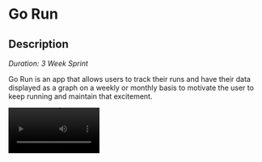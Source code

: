 # Go Run

## Description
_Duration: 3 Week Sprint_

Go Run is an app that allows users to track their runs and have their data displayed as a graph on a weekly or monthly basis to motivate the user to keep running and maintain that excitement. 

<video src='/media/go-run demo 1.mov' width=180>

## Prerequisites

Before you get started, make sure you have the following software installed on your computer:

- [Node.js](https://nodejs.org/en/)
- [PostrgeSQL](https://www.postgresql.org/)
- [Nodemon](https://nodemon.io/)

## Create database and table
Create a new database called go_run_app<br>
SQL table setup can be found in the database.sql file.

## Installation Instructions
- Run npm install
- Start postgres
- Run npm run server
- Run npm run client
- Navigate to localhost:3000 in your browser

## Usage
1. Register with username and password
2. Home screen shows activity within the past week, displaying the name, date, distance, and duration of the run.
3. The top-left corner displays a raceday countdown and the top-right corner displays the current weather conditions.
4. Add a run by clicking the '+' icon in the bottom navigation bar and fill out the corresponding information. Then click 'save'
5. Edit a run by clicking on the pencil icon, make corresponding changes, and click 'save' to update information.
6. Delete a run by clicking the 'x' icon. There will be a pop-up message to asking to confirm the deletion.
7. View progress by clicking on the bar icon, where runs will be displayed for the current week or month. 

## Technologies used
- React
- Redux
- Material UI
- React Chart js 2
- OpenWeather API
- Sweet Alert
- Javascript
- Express
- Postgresql
- Node.js
- PG
- CSS
- HTML
- Passport

## Acknowledgement

Thanks to Prime Digital Academy who helped me make this application a reality.

Also thanks to the Lydian cohort for their support.
